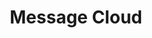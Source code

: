 ---
title: "Message Cloud"
# watermark text
watermark: "Message Cloud"
# page header background image
page_header_image: "images/background/about.jpg"
# meta description
description : "Bulk Broadcast WhatsApp Messages refers to the capability of sending a large number of messages simultaneously to multiple recipients on WhatsApp. This feature is commonly used by businesses and organizations to reach a wide audience"

layout : "service"
draft : false

##################################### About #############################
about:
  enable : true
  about_item:
    # about item loop
    - image : "images/msgcloud/bwa1.png"
      subtitle : "Explore"
      title : "Whatsapp Bulk Messages"
      content : "Bulk Broadcast WhatsApp Messages refers to the capability of sending a large number of messages simultaneously to multiple recipients on WhatsApp. This feature is commonly used by businesses and organizations to reach a wide audience. <br><br>
      
      Expand your WhatsApp use cases beyond transactional and support scenarios. Your business can now send marketing and sales messages on the world’s most popular chat app. Be where your customers are and promote and sell your products via WhatsApp." 
      button:
        enable : true
        label : "Explore the Service"
        link : "https://msgcloud.in"
        
    # about item loop
    - image : "images/msgcloud/bwa2.png"
      subtitle : "For you"
      title : "Send the right promotions to the right people"
      content : "With WhatsApp promotional messages, your brand can create unique and creative marketing campaigns that fit your eCommerce needs. Connect with customers on WhatsApp and offer convenient and easily accessible discounts, coupons, and product details in a single conversation.



Save customers the time and effort of switching between WhatsApp to an app or external website. Now customers can shop on WhatsApp, explore product details, inquire about promotional offers, and order products within one conversation."
      button:
        enable : false
        label : "Explore Our Services"
        link : "about/"  
        
     # about item loop
    - image : "images/msgcloud/bwa3.png"
      subtitle : "For you"
      title : "Go farther with a WhatsApp chatbot"
      content : "Take your promotional messages to the next level by allowing customers to interact with an always-on chatbot. By creating a shopping assistant on WhatsApp, you can guide customers through their entire shopping journey, promote products and increase sales all at lowered costs. 
      
      
      When a customer needs more detailed help or would like to speak to an agent, the intelligent chatbot can quickly transfer them to an employee who will take over the conversation where it was left off. There’s no need for repeating issues or questions as the chatbot and live agent are in sync and offer elevated support."
      button:
        enable : false
        label : "Explore Our Services"
        link : "about/"         



---